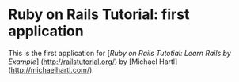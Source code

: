 # Ruby on Rails Tutorial: first application

This is the first application for
[*Ruby on Rails Tutotial: Learn Rails by Example*] (http://railstutorial.org/)
by [Michael Hartl] (http://michaelhartl.com/).

